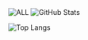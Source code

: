 <img alt="ALL" src="image/ja.gif" />

<!-- Custom GitHub stats from Pixel Profile -->
<img src="https://pixel-profile-ui.vercel.app/api/github-stats?username=Fur0dev&include_all_commits=true&pixelate_avatar=true&background=linear-gradient(0deg,%230d1116FF%200%25,%230d1116FF%20100%25)&color=%23ffffff" alt="GitHub Stats" />

<!-- Top Languages -->
![Top Langs](https://github-readme-stats.vercel.app/api/top-langs/?username=Fur0dev&layout=compact&theme=dark)
